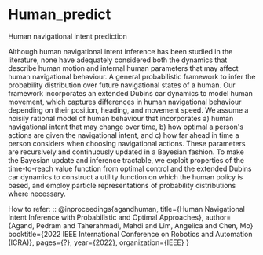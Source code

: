 # Human_predict
Human navigational intent prediction

Although human navigational intent inference has been studied in the literature, none have adequately considered both the dynamics that describe human motion and internal human parameters that may affect human navigational behaviour.
A  general probabilistic framework to infer the probability distribution over future navigational states of a human. Our framework incorporates an extended Dubins car dynamics to model human movement, which captures differences in human navigational behaviour depending on their position, heading, and movement speed. We assume a noisily rational model of human behaviour that incorporates a) human navigational intent that may change over time, b) how optimal a person's actions are given the navigational intent, and c) how far ahead in time a person considers when choosing navigational actions.  These parameters are recursively and continuously updated in a Bayesian fashion. To make the Bayesian update and inference tractable, we exploit properties of the time-to-reach value function from optimal control and the extended Dubins car dynamics to construct a utility function on which the human policy is based, and employ particle representations of probability distributions where necessary.


How to refer:
::
@inproceedings{agandhuman,
  title={Human Navigational Intent Inference with Probabilistic and Optimal Approaches},
  author={Agand, Pedram and Taherahmadi, Mahdi and Lim, Angelica and Chen, Mo}
  booktitle={2022 IEEE International Conference on Robotics and Automation (ICRA)},
  pages={?},
  year={2022},
  organization={IEEE}
}
